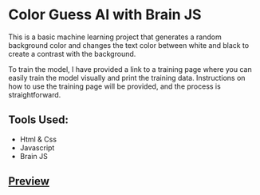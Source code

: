 # Color Guess AI with Brain JS

This is a basic machine learning project that generates a random background color and changes the text color between white and black to create a contrast with the background.

To train the model, I have provided a link to a training page where you can easily train the model visually and print the training data. Instructions on how to use the training page will be provided, and the process is straightforward.

## Tools Used:
- Html & Css
- Javascript
- Brain JS

## [Preview](https://colorguess-ai.netlify.app/)